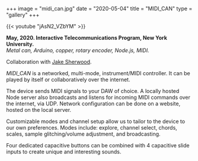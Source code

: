 +++
image = "midi_can.jpg"
date = "2020-05-04"
title = "MIDI_CAN"
type = "gallery"
+++

{{< youtube "jAsN2_VZbYM" >}}
<br>

__May, 2020. Interactive Telecommunications Program, New York University.__  
*Metal can, Arduino, copper, rotary encoder, Node.js, MIDI.*

Collaboration with [Jake Sherwood](https://jakesherwood.com/blog/tangibleinteractions/midi_can).


*MIDI_CAN* is a networked, multi-mode, instrument/MIDI controller. It can be played by itself or collaboratively over the internet.

The device sends MIDI signals to your DAW of choice. A locally hosted Node server also broadcasts and listens for incoming MIDI commands over the internet, via UDP. Network configuration can be done on a website, hosted on the local server.

Customizable modes and channel setup allow us to tailor to the device to our own preferences. Modes include: explore, channel select, chords, scales, sample glitching/volume adjustment, and broadcasting.

Four dedicated capacitive buttons can be combined with 4 capacitive slide inputs to create unique and interesting sounds.

